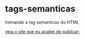 # tags-semanticas
treinando a tag semanticas do HTML

[veja o site que eu acabei de publicar:](https://ramom-bs.github.io/tags-semanticas)
